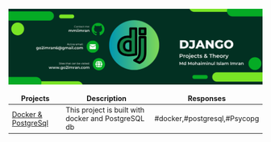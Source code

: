 ![Github Banner](https://github.com/mmiimran/DJANGO/blob/main/assets/django.png)

<table align="center">
  <thead align="center">
    <tr border: none;>
      <td><b>Projects</b></td>
      <td><b>Description</b></td>
      <td><b>Responses</b></td>
    </tr>
  </thead>
  <tbody>
    <tr>
      <td><a href="https://github.com/mmiimran/DJANGO/tree/main/django-4-professional/docker_hello_world_%26_postgresql" target="_blank">Docker & PostgreSql</a></td>
      <td>This project is built with docker and PostgreSQL db </td>
      <td>#docker,#postgresql,#Psycopg</td>
    </tr>
   
  </tbody>
</table>
